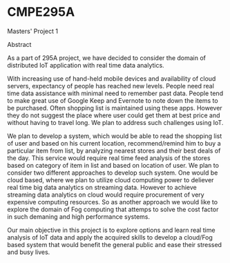 # CMPE295A
Masters' Project 1

Abstract

As a part of 295A project, we have decided to consider the domain of distributed IoT application with real time data analytics.

With increasing use of hand-held mobile devices and availability of cloud servers, expectancy of people has reached new levels. People need real time data assistance with minimal need to remember past data. People tend to make great use of Google Keep and Evernote to note down the items to be purchased. Often shopping list is maintained using these apps. However they do not suggest the place where user could get them at best price and without having to travel long. We plan to address such challenges using IoT.

We plan to develop a system, which would be able to read the shopping list of user and based on his current location, recommend/remind him to buy a particular item from list, by analyzing nearest stores and their best deals of the day. This service would require real time feed analysis of the stores based on category of item in list and based on location of user. We plan to consider two different approaches to develop such system. One would be cloud based, where we plan to utilize cloud computing power to deliever real time big data analytics on streaming data. However to achieve streaming data analytics on cloud would require procurement of very expensive computing resources. So as another approach we would like to explore the domain of Fog computing that attemps to solve the cost factor in such demaning and high performance systems.

Our main objective in this project is to explore options and learn real time analysis of IoT data and apply the acquired skills to develop a cloud/Fog based system that would benefit the general public and ease their stressed and busy lives.
